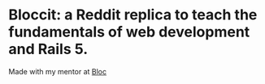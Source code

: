 # Bloccit: a Reddit replica to teach the fundamentals of web development and Rails 5.

Made with my mentor at [Bloc](http://bloc.io) 
